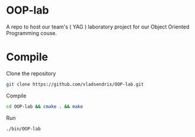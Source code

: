 # OOP-lab
A repo to host our team's ( YAG ) laboratory project for our Object Oriented Programming couse.

# Compile

Clone the repository
```bash
git clone https://github.com/vladsendrix/OOP-lab.git
```
Compile
```bash
cd OOP-lab && cmake . && make
```
Run
```bash
./bin/OOP-lab
```
